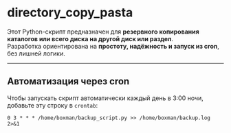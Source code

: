 # directory_copy_pasta

Этот Python-скрипт предназначен для **резервного копирования каталогов или всего диска на другой диск или раздел**.  
Разработка ориентирована на **простоту, надёжность и запуск из cron**, без лишней логики.

---

## Автоматизация через cron

Чтобы запускать скрипт автоматически каждый день в 3:00 ночи, добавьте эту строку в `crontab`:

```cron
0 3 * * * /home/boxman/backup_script.py >> /home/boxman/backup.log 2>&1
